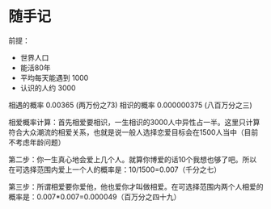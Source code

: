 # 随手记
前提：
* 世界人口
* 能活80年
* 平均每天能遇到 1000
* 认识的人约 3000

相遇的概率 0.00365 (两万份之73)
相识的概率 0.000000375 (八百万分之三)

相爱概率计算：首先相爱要相识，一生相识的3000人中异性占一半。这里只计算符合大众潮流的相爱关系，也就是说一般人选择恋爱目标会在1500人当中（目前不考虑年龄问题）

第二步：你一生真心地会爱上几个人。就算你博爱的话10个我想也够了吧。所以在可选择范围内爱上一个人的概率是：10/1500=0.007（千分之七）

第三步：所谓相爱要你爱他，他也爱你才叫做相爱。在可选择范围内两个人相爱的概率是：0.007*0.007=0.000049（百万分之四十九） 


